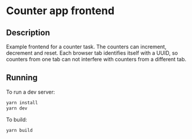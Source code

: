 # Counter app frontend

## Description

Example frontend for a counter task. 
The counters can increment, decrement and reset.
Each browser tab identifies itself with a UUID, so counters from one tab can not interfere with counters from a different tab.

## Running

To run a dev server:

```bash
yarn install
yarn dev
```
To build:
```bash
yarn build
```
